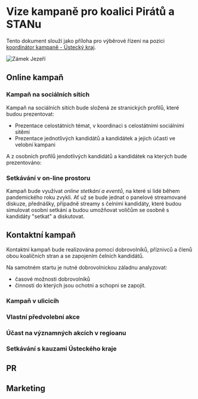 # Vize kampaně pro koalici Pirátů a STANu

Tento dokument slouží jako příloha pro výběrové řízení na pozici [koordinátor kampaně - Ústecký kraj](https://forum.pirati.cz/viewtopic.php?f=572&t=57049).

![Zámek Jezeří](zamekjezeri.jpg)
## Online kampaň

### Kampaň na sociálních sítích
Kampaň na sociálních sítích bude složená ze stranických profilů, které budou prezentovat:
  - Prezentace celostátních témat, v koordinaci s celostátními sociálními sitěmi
  - Prezentace jednotlivých kandidátů a kandidátek a jejich účasti ve velobní kampani

A z osobních profilů jendotlivých kandidátů a kandidátek na kterých bude prezentováno:

### Setkávání v on-line prostoru

Kampaň bude využívat *online stetkání a eventů*, na které si lidé během pandemického roku zvykli. Ať už se bude jednat o panelové streamované diskuze, přednášky, případně streamy s čelními kandidáty, které budou simulovat osobní setkání a budou umožňovat voličům se osobně s kandidáty "setkat" a diskutovat.


## Kontaktní kampaň
Kontaktní kampaň bude realizována pomocí dobrovolníků, příznivců a členů obou koaličních stran a se zapojením čelních kandidátů.

Na samotném startu je nutné dobrovolnickou záladnu analyzovat:
 - časové možnosti dobrovolníků
 - činnosti do kterých jsou ochotni a schopni se zapojit.


### Kampaň v ulicicíh 

### Vlastní předvolební akce


### Účast na významných akcích v regioanu

### Setkávání s kauzami Ústeckého kraje


## PR



## Marketing
